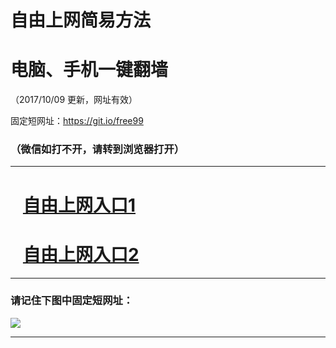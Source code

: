 ﻿# 自由上网简易方法

# 电脑、手机一键翻墙

（2017/10/09 更新，网址有效）

固定短网址：https://git.io/free99

### （微信如打不开，请转到浏览器打开）


***





# &nbsp;&nbsp; <a href="http://ft1908412745.fwq-tz-1001.info/fwqtz01.html?t=10090012736 " target="_blank">自由上网入口1</a>
# &nbsp;&nbsp; <a href="http://ft2075412689.fwq-tz-1002.info/fwqtz02.html?t=100900115061 " target="_blank">自由上网入口2</a>
***

### 请记住下图中固定短网址：

<img src="https://s3-us-west-2.amazonaws.com/fwq-1001/yjfq-20170905okok.png" /> 


***

